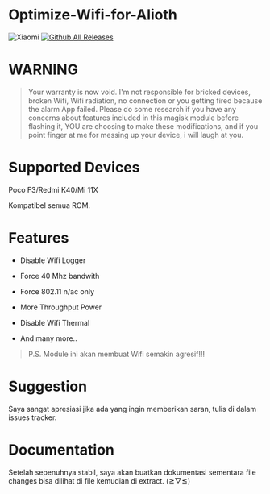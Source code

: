 # Optimize-Wifi-for-Alioth
![Xiaomi](https://img.shields.io/badge/Xiaomi-%23FF6900.svg?style=for-the-badge&logo=xiaomi&logoColor=white)
[![Github All Releases](https://img.shields.io/github/downloads/IRedDragonICY/Optimize-Wifi-for-Alioth/total.svg)]()

# WARNING
>Your warranty is now void.
>I'm not responsible for bricked devices, broken Wifi,
Wifi radiation, no connection or you getting fired because the alarm App failed. Please do some research if you have any concerns about features included in this magisk module before flashing it, YOU are choosing to make these modifications, and if you point finger at me for messing up your device, i will laugh at you.

# Supported Devices
Poco F3/Redmi K40/Mi 11X

Kompatibel semua ROM.
# Features

* Disable Wifi Logger

* Force 40 Mhz bandwith

* Force 802.11 n/ac only

* More Throughput Power

* Disable Wifi Thermal

* And many more..

>P.S. Module ini akan membuat Wifi semakin agresif!!!

# Suggestion

Saya sangat apresiasi jika ada yang ingin memberikan saran, tulis di dalam issues tracker.

# Documentation

Setelah sepenuhnya stabil, saya akan buatkan dokumentasi sementara file changes bisa dilihat di file kemudian di extract. (≧▽≦)
